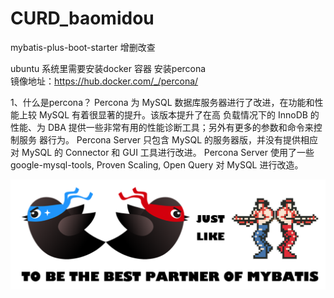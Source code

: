# CURD_baomidou
mybatis-plus-boot-starter 增删改查

ubuntu 系统里需要安装docker 容器
安装percona  
镜像地址：https://hub.docker.com/_/percona/

1、什么是percona？
Percona 为 MySQL 数据库服务器进行了改进，在功能和性能上较 MySQL 有着很显著的提升。该版本提升了在高 负载情况下的 InnoDB 的性能、为 DBA 提供一些非常有用的性能诊断工具；另外有更多的参数和命令来控制服务 器行为。
Percona Server 只包含 MySQL 的服务器版，并没有提供相应对 MySQL 的 Connector 和 GUI 工具进行改进。
Percona Server 使用了一些 google-mysql-tools, Proven Scaling, Open Query 对 MySQL 进行改造。 

![Image text](mybatisplus.jpg)
